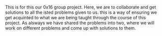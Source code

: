 This is for this our 0x16 group project.
Here, we are to collaborate and get solutions to all the isted problems given to us.
this is a way of ensuring we get acquinted to what we are being taught through the course of this project.
As alsways we have shared the problems into two, where we will work on different problems and come up with solutions to them.
